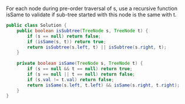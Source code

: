 For each node during pre-order traversal of s, use a recursive function isSame to validate if sub-tree started with this node is the same with t.

```java
public class Solution {
    public boolean isSubtree(TreeNode s, TreeNode t) {
        if (s == null) return false;
        if (isSame(s, t)) return true;
        return isSubtree(s.left, t) || isSubtree(s.right, t);
    }
    
    private boolean isSame(TreeNode s, TreeNode t) {
        if (s == null && t == null) return true;
        if (s == null || t == null) return false;
        if (s.val != t.val) return false;
        return isSame(s.left, t.left) && isSame(s.right, t.right);
    }
}
```
